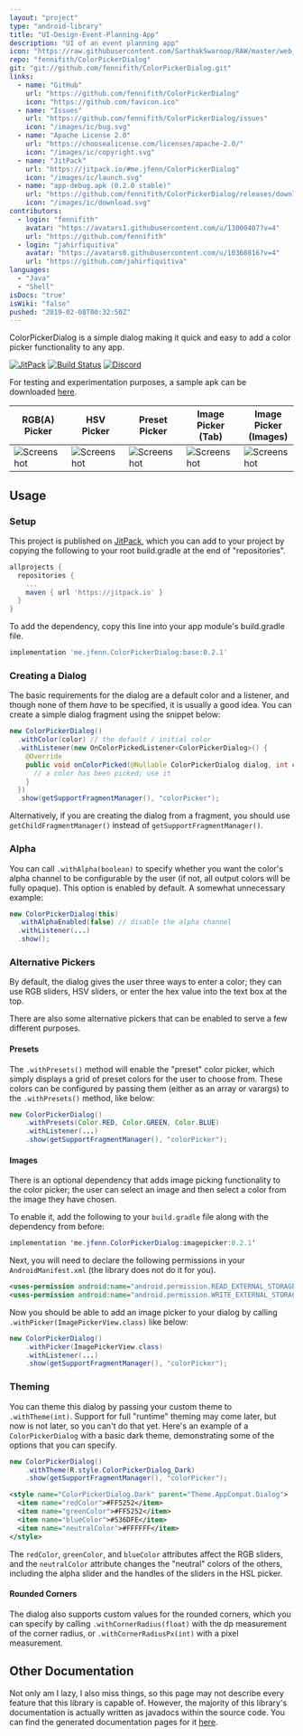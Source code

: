 ```yaml
---
layout: "project"
type: "android-library"
title: "UI-Design-Event-Planning-App"
description: "UI of an event planning app"
icon: "https://raw.githubusercontent.com/SarthakSwaroop/RAW/master/web_page_interface_website_webpage_internet_site_project_homepage_layout_content_landing_platform_flat_design_icon-512.png"
repo: "fennifith/ColorPickerDialog"
git: "git://github.com/fennifith/ColorPickerDialog.git"
links: 
  - name: "GitHub"
    url: "https://github.com/fennifith/ColorPickerDialog"
    icon: "https://github.com/favicon.ico"
  - name: "Issues"
    url: "https://github.com/fennifith/ColorPickerDialog/issues"
    icon: "/images/ic/bug.svg"
  - name: "Apache License 2.0"
    url: "https://choosealicense.com/licenses/apache-2.0/"
    icon: "/images/ic/copyright.svg"
  - name: "JitPack"
    url: "https://jitpack.io/#me.jfenn/ColorPickerDialog"
    icon: "/images/ic/launch.svg"
  - name: "app-debug.apk (0.2.0 stable)"
    url: "https://github.com/fennifith/ColorPickerDialog/releases/download/0.2.0/app-debug.apk"
    icon: "/images/ic/download.svg"
contributors: 
  - login: "fennifith"
    avatar: "https://avatars1.githubusercontent.com/u/13000407?v=4"
    url: "https://github.com/fennifith"
  - login: "jahirfiquitiva"
    avatar: "https://avatars0.githubusercontent.com/u/10360816?v=4"
    url: "https://github.com/jahirfiquitiva"
languages: 
  - "Java"
  - "Shell"
isDocs: "true"
isWiki: "false"
pushed: "2019-02-08T00:32:50Z"
---
```


ColorPickerDialog is a simple dialog making it quick and easy to add a color picker functionality to any app.

[![JitPack](https://jitpack.io/v/me.jfenn/ColorPickerDialog.svg)](https://jitpack.io/#me.jfenn/ColorPickerDialog)
[![Build Status](https://travis-ci.com/fennifith/ColorPickerDialog.svg)](https://travis-ci.com/fennifith/ColorPickerDialog)
[![Discord](https://img.shields.io/discord/514625116706177035.svg?logo=discord&colorB=7289da)](https://discord.gg/hwddBF7)

For testing and experimentation purposes, a sample apk can be downloaded [here](https://jfenn.me/projects/colorpickerdialog).

| RGB(A) Picker | HSV Picker | Preset Picker | Image Picker (Tab) | Image Picker (Images) | Dark Theme |
|---------------|------------|---------------|--------------------|-----------------------|------------|
| ![Screenshot](https://github.com/fennifith/ColorPickerDialog/blob/master/./.github/images/rgba.png?raw=true) | ![Screenshot](https://github.com/fennifith/ColorPickerDialog/blob/master/./.github/images/hsv.png?raw=true) | ![Screenshot](https://github.com/fennifith/ColorPickerDialog/blob/master/./.github/images/presets.png?raw=true) | ![Screenshot](https://github.com/fennifith/ColorPickerDialog/blob/master/./.github/images/images.png?raw=true) | ![Screenshot](https://github.com/fennifith/ColorPickerDialog/blob/master/./.github/images/image.png?raw=true) | ![Screenshot](https://github.com/fennifith/ColorPickerDialog/blob/master/./.github/images/darktheme.png?raw=true) |

## Usage

### Setup

This project is published on [JitPack](https://jitpack.io), which you can add to your project by copying the following to your root build.gradle at the end of "repositories".

```gradle
allprojects {
  repositories {
    ...
    maven { url 'https://jitpack.io' }
  }
}
```

To add the dependency, copy this line into your app module's build.gradle file.

```gradle
implementation 'me.jfenn.ColorPickerDialog:base:0.2.1'
```

### Creating a Dialog

The basic requirements for the dialog are a default color and a listener, and though none of them _have_ to be specified, it is usually a good idea. You can create a simple dialog fragment using the snippet below:

```java
new ColorPickerDialog()
  .withColor(color) // the default / initial color
  .withListener(new OnColorPickedListener<ColorPickerDialog>() {
    @Override
    public void onColorPicked(@Nullable ColorPickerDialog dialog, int color) {
      // a color has been picked; use it
    }
  })
  .show(getSupportFragmentManager(), "colorPicker");
```

Alternatively, if you are creating the dialog from a fragment, you should use `getChildFragmentManager()` instead of `getSupportFragmentManager()`.

### Alpha

You can call `.withAlpha(boolean)` to specify whether you want the color's alpha channel to be configurable by the user (if not, all output colors will be fully opaque). This option is enabled by default. A somewhat unnecessary example:

```java
new ColorPickerDialog(this)
  .withAlphaEnabled(false) // disable the alpha channel
  .withListener(...)
  .show();
```

### Alternative Pickers

By default, the dialog gives the user three ways to enter a color; they can use RGB sliders, HSV sliders, or enter the hex value into the text box at the top.

There are also some alternative pickers that can be enabled to serve a few different purposes.

#### Presets

The `.withPresets()` method will enable the "preset" color picker, which simply displays a grid of preset colors for the user to choose from. These colors can be configured by passing them (either as an array or varargs) to the `.withPresets()` method, like below:

```java
new ColorPickerDialog()
    .withPresets(Color.RED, Color.GREEN, Color.BLUE)
    .withListener(...)
    .show(getSupportFragmentManager(), "colorPicker");
```

#### Images

There is an optional dependency that adds image picking functionality to the color picker; the user can select an image and then select a color from the image they have chosen.

To enable it, add the following to your `build.gradle` file along with the dependency from before:

```java
implementation 'me.jfenn.ColorPickerDialog:imagepicker:0.2.1'
```

Next, you will need to declare the following permissions in your `AndroidManifest.xml` (the library does not do it for you).

```xml
<uses-permission android:name="android.permission.READ_EXTERNAL_STORAGE"/>
<uses-permission android:name="android.permission.WRITE_EXTERNAL_STORAGE"/>
```

Now you should be able to add an image picker to your dialog by calling `.withPicker(ImagePickerView.class)` like below:

```java
new ColorPickerDialog()
    .withPicker(ImagePickerView.class)
    .withListener(...)
    .show(getSupportFragmentManager(), "colorPicker");
```

### Theming

You can theme this dialog by passing your custom theme to `.withTheme(int)`. Support for full "runtime" theming may come later, but now is not later, so you can't do that yet. Here's an example of a `ColorPickerDialog` with a basic dark theme, demonstrating some of the options that you can specify.

```java
new ColorPickerDialog()
    .withTheme(R.style.ColorPickerDialog_Dark)
    .show(getSupportFragmentManager(), "colorPicker");
```

```xml
<style name="ColorPickerDialog.Dark" parent="Theme.AppCompat.Dialog">
  <item name="redColor">#FF5252</item>
  <item name="greenColor">#FF5252</item>
  <item name="blueColor">#536DFE</item>
  <item name="neutralColor">#FFFFFF</item>
</style>
```

The `redColor`, `greenColor`, and `blueColor` attributes affect the RGB sliders, and the `neutralColor` attribute changes the "neutral" colors of the others, including the alpha slider and the handles of the sliders in the HSL picker.

#### Rounded Corners

The dialog also supports custom values for the rounded corners, which you can specify by calling `.withCornerRadius(float)` with the dp measurement of the corner radius, or `.withCornerRadiusPx(int)` with a pixel measurement.

## Other Documentation

Not only am I lazy, I also miss things, so this page may not describe every feature that this library is capable of. However, the majority of this library's documentation is actually written as javadocs within the source code. You can find the generated documentation pages for it [here](https://jfenn.me/projects/colorpickerdialog/docs/).
